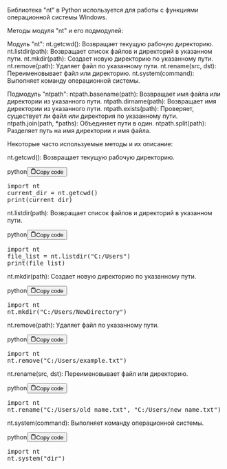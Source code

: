 <p>Библиотека "nt" в Python используется для работы с функциями операционной системы Windows.</p>
<p>Методы модуля "nt" и его подмодулей:</p>
<p>Модуль "nt":
nt.getcwd(): Возвращает текущую рабочую директорию.
nt.listdir(path): Возвращает список файлов и директорий в указанном пути.
nt.mkdir(path): Создает новую директорию по указанному пути.
nt.remove(path): Удаляет файл по указанному пути.
nt.rename(src, dst): Переименовывает файл или директорию.
nt.system(command): Выполняет команду операционной системы.</p>
<p>Подмодуль "ntpath":
ntpath.basename(path): Возвращает имя файла или директории из указанного пути.
ntpath.dirname(path): Возвращает имя директории из указанного пути.
ntpath.exists(path): Проверяет, существует ли файл или директория по указанному пути.
ntpath.join(path, *paths): Объединяет пути в один.
ntpath.split(path): Разделяет путь на имя директории и имя файла.</p>
<p>Некоторые часто используемые методы и их описание:</p>
<p>nt.getcwd(): Возвращает текущую рабочую директорию.</p>
<div class="code-element"><div class="lang-line"><text>python</text><button class="copy-button" id="code303b" onclick="copyCode(code303, code303b)"><svg stroke="currentColor" fill="none" stroke-width="2" viewBox="0 0 24 24" stroke-linecap="round" stroke-linejoin="round" class="h-4 w-4" height="1em" width="1em" xmlns="http://www.w3.org/2000/svg"><path d="M16 4h2a2 2 0 0 1 2 2v14a2 2 0 0 1-2 2H6a2 2 0 0 1-2-2V6a2 2 0 0 1 2-2h2"></path><rect x="8" y="2" width="8" height="4" rx="1" ry="1"></rect></svg><text>Copy code</text></button></div><div class="code" id="code303"><div class="highlight"><pre><span></span><span class="kn">import</span> <span class="nn">nt</span>
<span class="n">current_dir</span> <span class="o">=</span> <span class="n">nt</span><span class="o">.</span><span class="n">getcwd</span><span class="p">()</span>
<span class="nb">print</span><span class="p">(</span><span class="n">current_dir</span><span class="p">)</span>
</pre></div></div></div>

<p>nt.listdir(path): Возвращает список файлов и директорий в указанном пути.</p>
<div class="code-element"><div class="lang-line"><text>python</text><button class="copy-button" id="code304b" onclick="copyCode(code304, code304b)"><svg stroke="currentColor" fill="none" stroke-width="2" viewBox="0 0 24 24" stroke-linecap="round" stroke-linejoin="round" class="h-4 w-4" height="1em" width="1em" xmlns="http://www.w3.org/2000/svg"><path d="M16 4h2a2 2 0 0 1 2 2v14a2 2 0 0 1-2 2H6a2 2 0 0 1-2-2V6a2 2 0 0 1 2-2h2"></path><rect x="8" y="2" width="8" height="4" rx="1" ry="1"></rect></svg><text>Copy code</text></button></div><div class="code" id="code304"><div class="highlight"><pre><span></span><span class="kn">import</span> <span class="nn">nt</span>
<span class="n">file_list</span> <span class="o">=</span> <span class="n">nt</span><span class="o">.</span><span class="n">listdir</span><span class="p">(</span><span class="s2">&quot;C:/Users&quot;</span><span class="p">)</span>
<span class="nb">print</span><span class="p">(</span><span class="n">file_list</span><span class="p">)</span>
</pre></div></div></div>

<p>nt.mkdir(path): Создает новую директорию по указанному пути.</p>
<div class="code-element"><div class="lang-line"><text>python</text><button class="copy-button" id="code305b" onclick="copyCode(code305, code305b)"><svg stroke="currentColor" fill="none" stroke-width="2" viewBox="0 0 24 24" stroke-linecap="round" stroke-linejoin="round" class="h-4 w-4" height="1em" width="1em" xmlns="http://www.w3.org/2000/svg"><path d="M16 4h2a2 2 0 0 1 2 2v14a2 2 0 0 1-2 2H6a2 2 0 0 1-2-2V6a2 2 0 0 1 2-2h2"></path><rect x="8" y="2" width="8" height="4" rx="1" ry="1"></rect></svg><text>Copy code</text></button></div><div class="code" id="code305"><div class="highlight"><pre><span></span><span class="kn">import</span> <span class="nn">nt</span>
<span class="n">nt</span><span class="o">.</span><span class="n">mkdir</span><span class="p">(</span><span class="s2">&quot;C:/Users/NewDirectory&quot;</span><span class="p">)</span>
</pre></div></div></div>

<p>nt.remove(path): Удаляет файл по указанному пути.</p>
<div class="code-element"><div class="lang-line"><text>python</text><button class="copy-button" id="code306b" onclick="copyCode(code306, code306b)"><svg stroke="currentColor" fill="none" stroke-width="2" viewBox="0 0 24 24" stroke-linecap="round" stroke-linejoin="round" class="h-4 w-4" height="1em" width="1em" xmlns="http://www.w3.org/2000/svg"><path d="M16 4h2a2 2 0 0 1 2 2v14a2 2 0 0 1-2 2H6a2 2 0 0 1-2-2V6a2 2 0 0 1 2-2h2"></path><rect x="8" y="2" width="8" height="4" rx="1" ry="1"></rect></svg><text>Copy code</text></button></div><div class="code" id="code306"><div class="highlight"><pre><span></span><span class="kn">import</span> <span class="nn">nt</span>
<span class="n">nt</span><span class="o">.</span><span class="n">remove</span><span class="p">(</span><span class="s2">&quot;C:/Users/example.txt&quot;</span><span class="p">)</span>
</pre></div></div></div>

<p>nt.rename(src, dst): Переименовывает файл или директорию.</p>
<div class="code-element"><div class="lang-line"><text>python</text><button class="copy-button" id="code307b" onclick="copyCode(code307, code307b)"><svg stroke="currentColor" fill="none" stroke-width="2" viewBox="0 0 24 24" stroke-linecap="round" stroke-linejoin="round" class="h-4 w-4" height="1em" width="1em" xmlns="http://www.w3.org/2000/svg"><path d="M16 4h2a2 2 0 0 1 2 2v14a2 2 0 0 1-2 2H6a2 2 0 0 1-2-2V6a2 2 0 0 1 2-2h2"></path><rect x="8" y="2" width="8" height="4" rx="1" ry="1"></rect></svg><text>Copy code</text></button></div><div class="code" id="code307"><div class="highlight"><pre><span></span><span class="kn">import</span> <span class="nn">nt</span>
<span class="n">nt</span><span class="o">.</span><span class="n">rename</span><span class="p">(</span><span class="s2">&quot;C:/Users/old_name.txt&quot;</span><span class="p">,</span> <span class="s2">&quot;C:/Users/new_name.txt&quot;</span><span class="p">)</span>
</pre></div></div></div>

<p>nt.system(command): Выполняет команду операционной системы.</p>
<div class="code-element"><div class="lang-line"><text>python</text><button class="copy-button" id="code308b" onclick="copyCode(code308, code308b)"><svg stroke="currentColor" fill="none" stroke-width="2" viewBox="0 0 24 24" stroke-linecap="round" stroke-linejoin="round" class="h-4 w-4" height="1em" width="1em" xmlns="http://www.w3.org/2000/svg"><path d="M16 4h2a2 2 0 0 1 2 2v14a2 2 0 0 1-2 2H6a2 2 0 0 1-2-2V6a2 2 0 0 1 2-2h2"></path><rect x="8" y="2" width="8" height="4" rx="1" ry="1"></rect></svg><text>Copy code</text></button></div><div class="code" id="code308"><div class="highlight"><pre><span></span><span class="kn">import</span> <span class="nn">nt</span>
<span class="n">nt</span><span class="o">.</span><span class="n">system</span><span class="p">(</span><span class="s2">&quot;dir&quot;</span><span class="p">)</span>
</pre></div></div></div>
